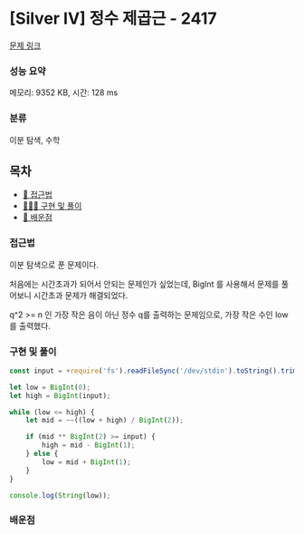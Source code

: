 # [Silver IV] 정수 제곱근 - 2417

[문제 링크](https://www.acmicpc.net/problem/2417)

### 성능 요약

메모리: 9352 KB, 시간: 128 ms

### 분류

이분 탐색, 수학

## 목차

-   [🤔 접근법](#접근법)
-   [👨🏻‍💻 구현 및 풀이](#구현-및-풀이)
-   [🫢 배운점](#배운점)

### 접근법

이분 탐색으로 푼 문제이다.

처음에는 시간초과가 되어서 안되는 문제인가 싶었는데, BigInt 를 사용해서 문제를 풀어보니 시간초과 문제가 해결되었다.

q^2 >= n 인 가장 작은 음이 아닌 정수 q를 출력하는 문제임으로, 가장 작은 수인 low를 출력했다.

### 구현 및 풀이

```javascript
const input = +require('fs').readFileSync('/dev/stdin').toString().trim();

let low = BigInt(0);
let high = BigInt(input);

while (low <= high) {
    let mid = ~~((low + high) / BigInt(2));

    if (mid ** BigInt(2) >= input) {
        high = mid - BigInt(1);
    } else {
        low = mid + BigInt(1);
    }
}

console.log(String(low));
```

### 배운점
